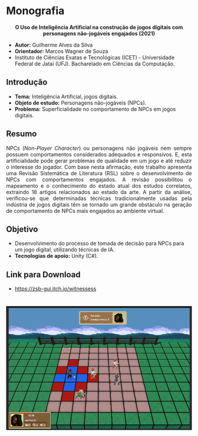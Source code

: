 # Monografia

<p align="center"><b>O Uso de Inteligência Artificial na construção de jogos digitais com personagens não-jogáveis engajados (2021)</b></p>

- <b>Autor:</b> Guilherme Alves da Silva
- <b>Orientador:</b> Marcos Wagner de Souza
- Instituto de Ciências Exatas e Tecnológicas (ICET) - Universidade Federal de Jataí (UFJ). Bacharelado em Ciências da Computação.

## Introdução
- <b>Tema:</b> Inteligência Artificial, jogos digitais.
- <b>Objeto de estudo:</b> Personagens não-jogáveis (NPCs).
- <b>Problema:</b> Superficialidade no comportamento de NPCs em jogos digitais.

## Resumo
<p align="justify">NPCs (<i>Non-Player Character</i>) ou personagens não jogáveis nem sempre possuem comportamentos considerados adequados e responsivos. E, esta artificialidade pode gerar problemas de qualidade em um jogo e até reduzir o interesse do jogador. Com base nesta afirmação, este trabalho apresenta uma Revisão Sistemática de Literatura (RSL) sobre o desenvolvimento de NPCs com comportamentos engajados. A revisão possibilitou o mapeamento e o conhecimento do estado atual dos estudos correlatos, extraindo 18 artigos relacionados ao estado da arte. A partir da análise, verificou-se que determinadas técnicas tradicionalmente usadas pela indústria de jogos digitais têm se tornado um grande obstáculo na geração de comportamento de NPCs mais engajados ao ambiente virtual.</p>

## Objetivo
- Desenvolvimento do processo de tomada de decisão para NPCs para um jogo digital, utilizando técnicas de IA.
- <b>Tecnologias de apoio:</b> Unity (C#). 

## Link para Download
  - https://zsb-gui.itch.io/witnessess 

<h1 align="center">

  <img alt="WitnessesS" title="Witnessess-game" src="./ingameW.png" width="720"/>
</h1>


